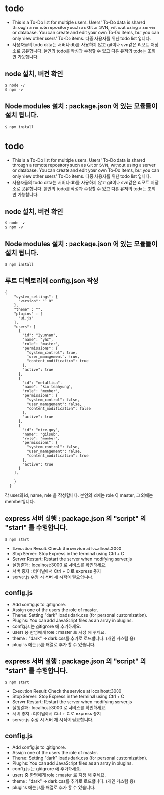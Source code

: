 # todo
- This is a To-Do list for multiple users. Users' To-Do data is shared through a remote repository such as Git or SVN, without using a server or database. You can create and edit your own To-Do items, but you can only view other users' To-Do items.
다중 사용자를 위한 todo list 입니다.
- 사용자들의 todo data는 서버나 db를 사용하지 않고 git이나 svn같은 리모트 저장소로 공유합니다.
본인의 todo를 작성과 수정할 수 있고 다른 유저의 todo는 조회만 가능합니다.


## node 설치, 버전 확인
```
$ node -v
$ npm -v
```

## Node modules 설치 : package.json 에 있는 모듈들이 설치 됩니다.
```
$ npm install
```

# todo
- This is a To-Do list for multiple users. Users' To-Do data is shared through a remote repository such as Git or SVN, without using a server or database. You can create and edit your own To-Do items, but you can only view other users' To-Do items.
다중 사용자를 위한 todo list 입니다.
- 사용자들의 todo data는 서버나 db를 사용하지 않고 git이나 svn같은 리모트 저장소로 공유합니다.
본인의 todo를 작성과 수정할 수 있고 다른 유저의 todo는 조회만 가능합니다.


## node 설치, 버전 확인
```
$ node -v
$ npm -v
```

## Node modules 설치 : package.json 에 있는 모듈들이 설치 됩니다.
```
$ npm install
```

## 루트 디렉토리에 config.json 작성
```
{
    "system_settings": {
      "version": "1.0"
    },
    "theme" : "",
    "plugins" : [
      "ui.js"
    ],
    "users": [
      {
        "id": "2yunhan",
        "name": "yh2",
        "role": "master",
        "permissions": {
          "system_control": true,
          "user_management": true,
          "content_modification": true
        },
        "active": true
      },
      {
        "id": "metallica",
        "name": "kim teahyung",
        "role": "member",
        "permissions": {
          "system_control": false,
          "user_management": false,
          "content_modification": false
        },
        "active": true
      },
      {
        "id": "nice-guy",
        "name": "gilsub",
        "role": "member",
        "permissions": {
          "system_control": false,
          "user_management": false,
          "content_modification": true
        },
        "active": true
      }
    ],
    
    }
  }
```
각 user의 id, name, role 을 작성합니다.
본인의 id에는 role 이 master, 그 외에는 member입니다.

## express 서버 실행 : package.json 의 "script" 의 "start" 를 수행합니다.
```
$ npm start
```
- Execution Result: Check the service at localhost:3000
- Stop Server: Stop Express in the terminal using Ctrl + C
- Server Restart: Restart the server when modifying server.js
- 실행결과 : localhost:3000 로 서비스를 확인하세요.
- 서버 중지 : 터미널에서 Ctrl + C 로 express 중지 
- server.js 수정 시 서버 재 시작이 필요합니다.

## config.js
- Add config.js to .gitignore.
- Assign one of the users the role of master.
- Theme: Setting "dark" loads dark.css (for personal customization).
- Plugins: You can add JavaScript files as an array in plugins.
- config.js 는 gitignore 에 추가하세요.
- users 중 한명에게 role : master 로 지정 해 주세요.
- theme : "dark" => dark.css를 추가로 로드합니다. (개인 커스텀 용)
- plugins 에는 js를 배열로 추가 할 수 있습니다.  


## express 서버 실행 : package.json 의 "script" 의 "start" 를 수행합니다.
```
$ npm start
```
- Execution Result: Check the service at localhost:3000
- Stop Server: Stop Express in the terminal using Ctrl + C
- Server Restart: Restart the server when modifying server.js
- 실행결과 : localhost:3000 로 서비스를 확인하세요.
- 서버 중지 : 터미널에서 Ctrl + C 로 express 중지 
- server.js 수정 시 서버 재 시작이 필요합니다.

## config.js
- Add config.js to .gitignore.
- Assign one of the users the role of master.
- Theme: Setting "dark" loads dark.css (for personal customization).
- Plugins: You can add JavaScript files as an array in plugins.
- config.js 는 gitignore 에 추가하세요.
- users 중 한명에게 role : master 로 지정 해 주세요.
- theme : "dark" => dark.css를 추가로 로드합니다. (개인 커스텀 용)
- plugins 에는 js를 배열로 추가 할 수 있습니다.  
